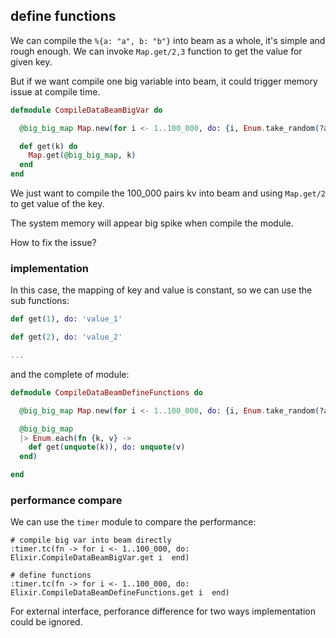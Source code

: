 ## define functions

We can compile the `%{a: "a", b: "b"}` into beam as a whole, it's simple and rough enough. We can invoke `Map.get/2,3` function to get the value for given key.

But if we want compile one big variable into beam, it could trigger memory issue at compile time.

```elixir
defmodule CompileDataBeamBigVar do

  @big_big_map Map.new(for i <- 1..100_000, do: {i, Enum.take_random(?a..?z, 10)})

  def get(k) do
    Map.get(@big_big_map, k)
  end
end
```

We just want to compile the 100_000 pairs kv into beam and using `Map.get/2` to get value of the key.

The system memory will appear big spike when compile the module.

How to fix the issue?

### implementation

In this case, the mapping of key and value is constant, so we can use the sub functions:

```elixir
def get(1), do: 'value_1'

def get(2), do: 'value_2'

...
```

and the complete of module:

```elixir
defmodule CompileDataBeamDefineFunctions do

  @big_big_map Map.new(for i <- 1..100_000, do: {i, Enum.take_random(?a..?z, 10)})

  @big_big_map
  |> Enum.each(fn {k, v} ->
    def get(unquote(k)), do: unquote(v)
  end)

end
```

### performance compare

We can use the `timer` module to compare the performance:

```
# compile big var into beam directly
:timer.tc(fn -> for i <- 1..100_000, do: Elixir.CompileDataBeamBigVar.get i  end)

# define functions
:timer.tc(fn -> for i <- 1..100_000, do: Elixir.CompileDataBeamDefineFunctions.get i  end)
```

For external interface, perforance difference for two ways implementation could be ignored.
